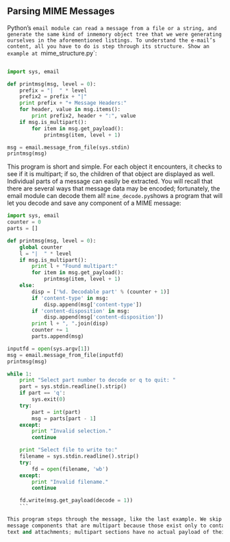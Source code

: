 ## Parsing MIME Messages

Python’s `email module can read a message from a file or a string, and generate the same kind of inmemory
object tree that we were generating ourselves in the aforementioned listings. To understand the
e-mail’s content, all you have to do is step through its structure.
Show an example at `mime_structure.py`:
```python

import sys, email

def printmsg(msg, level = 0):
    prefix = "|  " * level
    prefix2 = prefix + "|"
    print prefix + "+ Message Headers:"
    for header, value in msg.items():
        print prefix2, header + ":", value
    if msg.is_multipart():
        for item in msg.get_payload():
            printmsg(item, level + 1)

msg = email.message_from_file(sys.stdin)
printmsg(msg)
```
This program is short and simple. For each object it encounters, it checks to see if it is multipart; if
so, the children of that object are displayed as well.
Individual parts of a message can easily be extracted. You will recall that there are several ways that
message data may be encoded; fortunately, the email module can decode them all! `mime_decode.py`shows a
program that will let you decode and save any component of a MIME message:
```python
import sys, email
counter = 0
parts = []

def printmsg(msg, level = 0):
    global counter
    l = "|  " * level
    if msg.is_multipart():
        print l + "Found multipart:"
        for item in msg.get_payload():
            printmsg(item, level + 1)
    else:
        disp = ['%d. Decodable part' % (counter + 1)]
        if 'content-type' in msg:
            disp.append(msg['content-type'])
        if 'content-disposition' in msg:
            disp.append(msg['content-disposition'])
        print l + ", ".join(disp)
        counter += 1
        parts.append(msg)

inputfd = open(sys.argv[1])
msg = email.message_from_file(inputfd)
printmsg(msg)

while 1:
    print "Select part number to decode or q to quit: "
    part = sys.stdin.readline().strip()
    if part == 'q':
        sys.exit(0)
    try:
        part = int(part)
        msg = parts[part - 1]
    except:
        print "Invalid selection."
        continue

    print "Select file to write to:"
    filename = sys.stdin.readline().strip()
    try:
        fd = open(filename, 'wb')
    except:
        print "Invalid filename."
        continue

    fd.write(msg.get_payload(decode = 1))
    ```

This program steps through the message, like the last example. We skip asking the user about
message components that are multipart because those exist only to contain other message objects, like
text and attachments; multipart sections have no actual payload of their own.
